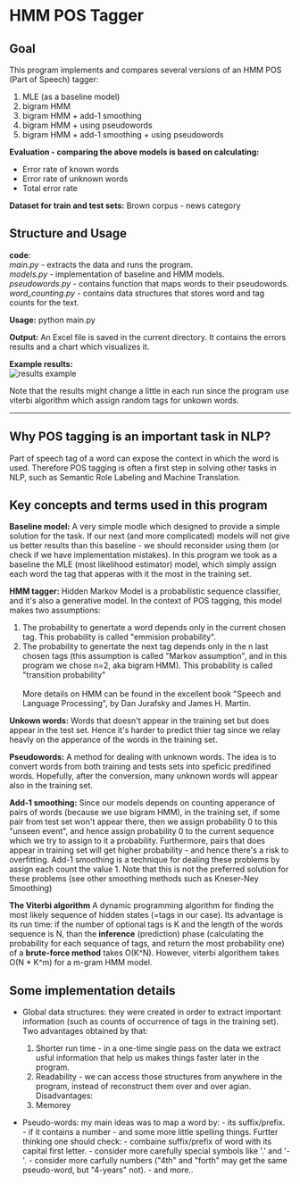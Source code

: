# HMM POS Tagger

## **Goal**
This program implements and compares several versions of
an HMM POS (Part of Speech) tagger:

1) MLE (as a baseline model)
2) bigram HMM
3) bigram HMM + add-1 smoothing
4) bigram HMM + using pseudowords
5) bigram HMM + add-1 smoothing + using pseudowords

**Evaluation - comparing the above models is based on calculating:**
- Error rate of known words
- Error rate of unknown words
- Total error rate

**Dataset for train and test sets:**
Brown corpus - news category

## **Structure and Usage**
**code**: <br/>
*main.py* - extracts the data and runs the program. <br/>
*models.py* - implementation of baseline and HMM models.  <br/>
*pseudowords.py* - contains function that maps words to their pseudowords. <br/>
*word_counting.py* - contains data structures that stores word and tag counts for the text. 

**Usage:**
python main.py

**Output:**
An Excel file is saved in the current directory.
It contains the errors results and a chart which visualizes it.
   
**Example results:** <br/>
![results example](../master/images/res.png)

 Note that the results might change a little in each run since the program use viterbi algorithm which
assign random tags for unkown words.

-----------------------------------------------------------------------
## **Why POS tagging is an important task in NLP?**
Part of speech tag of a word can expose the context in which the word is used.
Therefore POS tagging is often a first step in solving other tasks in NLP, such as Semantic Role Labeling and Machine Translation.

## **Key concepts and terms used in this program**
**Baseline model:**
A very simple modle which designed to provide a simple solution for the task. If our next (and more complicated) models will not give us better results than this baseline -  we should reconsider using them (or check if we have implementation mistakes). In this program we took as a baseline the MLE (most likelihood estimator) model, which simply assign each word the tag that apperas with it the most in the training set.

**HMM tagger:** 
Hidden Markov Model is a probabilistic sequence classifier, and it's also a generative model.
In the context of POS tagging, this model makes two assumptions: 
1. The probability to genertate a word depends only in the current chosen tag. This probability is called "emmision probability".
2. The probability to genertate the next tag depends only in the n last chosen tags (this assumption is    called "Markov assumption", and in this program we chose n=2, aka bigram HMM). This probability is    called "transition probability" <br />                  
More details on HMM can be found in the excellent book "Speech and Language Processing", by Dan Jurafsky and James H. Martin.

**Unkown words:**
Words that doesn't appear in the training set but does appear in the test set. Hence it's harder to  predict thier tag since we relay heavly on the apperance of the words in the training set.

**Pseudowords:**
A method for dealing with unknown words. The idea is to convert words from both training and tests sets into speficic predifined words. Hopefully, after the conversion, many unknown words will appear also in the training set.

**Add-1 smoothing:**
Since our models depends on counting apperance of pairs of words (because we use bigram HMM), in the training set, if some pair from test set won't appear there, then we assign probability 0 to this "unseen event", and hence assign probability 0 to the current sequence which we try to assign to it a probability. Furthermore, pairs that does appear in training set will get higher probability - and hence there's a risk to overfitting. Add-1 smoothing is a technique for dealing these problems by assign each count the value 1. Note that this is not the preferred solution for these problems (see other smoothing methods such as Kneser-Ney Smoothing)

**The Viterbi algorithm**
A dynamic programming algorithm for finding the most likely sequence of hidden states (=tags in our case). Its advantage is its run time: if the number of optional tags is K and the length of the words sequence is N, than the **inference** (prediction) phase (calculating the probability for each sequance of tags, and return the most probability one) of a **brute-force method** takes O(K^N). However, viterbi algorithem takes O(N * K^m) for a m-gram HMM model.

## **Some implementation details**

* Global data structures: they were created in order to extract
 important information (such as counts of occurrence of tags in the training set).
  Two advantages obtained by that:
  1. Shorter run time - in a one-time single pass on the data we extract usful information 
     that help us makes things faster later in the program. 
  2. Readability - we can access those structures from anywhere in the program, instead of reconstruct
	 them over and over agian. 
  Disadvantages:
  1. Memorey

* Pseudo-words: my main ideas was to map a word by:
                - its suffix/prefix.
				-  if it contains a number
                - and some more little spelling things.
				Furtter thinking one should check:
				- combaine suffix/prefix of word with its capital first letter.
				- consider more carefully special symbols like '.' and '-'.
				- consider more carfully numbers ("4th" and "forth" may get the same pseudo-word,
  				   but "4-years" not).
				- and more..
